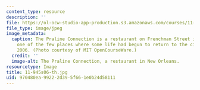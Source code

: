 ```yaml
---
content_type: resource
description: ''
file: https://ol-ocw-studio-app-production.s3.amazonaws.com/courses/11-945-katrina-practicum-spring-2006/970480ea99222d395f661e0b24d58111_11-945s06-th.jpg
file_type: image/jpeg
image_metadata:
  caption: The Praline Connection is a restaurant on Frenchman Street in New Orleans,
    one of the few places where some life had begun to return to the city in March,
    2006. (Photo courtesy of MIT OpenCourseWare.)
  credit: ''
  image-alt: The Praline Connection, a restaurant in New Orleans.
resourcetype: Image
title: 11-945s06-th.jpg
uid: 970480ea-9922-2d39-5f66-1e0b24d58111
---
```

